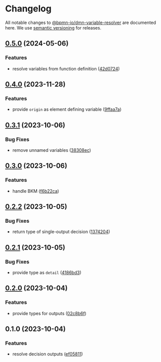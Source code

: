 # Changelog

All notable changes to [@bpmn-io/dmn-variable-resolver](https://github.com/bpmn-io/dmn-variable-resolver) are documented here. We use [semantic versioning](http://semver.org/) for releases.

## [0.5.0](https://github.com/bpmn-io/dmn-variable-resolver/compare/v0.4.0...v0.5.0) (2024-05-06)


### Features

* resolve variables from function definition ([42d0724](https://github.com/bpmn-io/dmn-variable-resolver/commit/42d0724d3ef065af41756c20944446d847d87259))

## [0.4.0](https://github.com/bpmn-io/dmn-variable-resolver/compare/v0.3.1...v0.4.0) (2023-11-28)


### Features

* provide `origin` as element defining variable ([9ffaa7a](https://github.com/bpmn-io/dmn-variable-resolver/commit/9ffaa7a78e132c9e9172a892d3c2530495a69e86))

## [0.3.1](https://github.com/bpmn-io/dmn-variable-resolver/compare/v0.3.0...v0.3.1) (2023-10-06)


### Bug Fixes

* remove unnamed variables ([38308ec](https://github.com/bpmn-io/dmn-variable-resolver/commit/38308ec0260e8e1e65045b1613109ee5d8dc694f))

## [0.3.0](https://github.com/bpmn-io/dmn-variable-resolver/compare/v0.2.2...v0.3.0) (2023-10-06)


### Features

* handle BKM ([f6b22ca](https://github.com/bpmn-io/dmn-variable-resolver/commit/f6b22ca615ad0e75ecd319ddf37eb5975806b7d3))

## [0.2.2](https://github.com/bpmn-io/dmn-variable-resolver/compare/v0.2.1...v0.2.2) (2023-10-05)


### Bug Fixes

* return type of single-output decision ([1374204](https://github.com/bpmn-io/dmn-variable-resolver/commit/1374204a907ca821ac2fed5edd5be7065b7577fa))

## [0.2.1](https://github.com/bpmn-io/dmn-variable-resolver/compare/v0.2.0...v0.2.1) (2023-10-05)


### Bug Fixes

* provide type as `detail` ([4186bd3](https://github.com/bpmn-io/dmn-variable-resolver/commit/4186bd3016d78ba35cfabbeb2f238fa911ccf0ec))

## [0.2.0](https://github.com/bpmn-io/dmn-variable-resolver/compare/v0.1.0...v0.2.0) (2023-10-04)


### Features

* provide types for outputs ([02c8b6f](https://github.com/bpmn-io/dmn-variable-resolver/commit/02c8b6f970721588ba7d39df25837905f024d7a1))

## 0.1.0 (2023-10-04)

### Features

* resolve decision outputs ([ef05811](https://github.com/bpmn-io/dmn-variable-resolver/commit/ef058112a8958add8f9ddfd8b5f2b6ea0f4c04a0))
